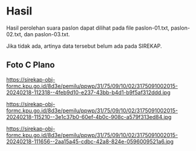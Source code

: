 # Hasil

Hasil perolehan suara paslon dapat dilihat pada file paslon-01.txt, paslon-02.txt, dan paslon-03.txt.

Jika tidak ada, artinya data tersebut belum ada pada SIREKAP.

## Foto C Plano

https://sirekap-obj-formc.kpu.go.id/8d3e/pemilu/ppwp/31/75/09/10/02/3175091002015-20240218-112318--4feb9d10-e237-43bb-b4d1-b9f5af312ddd.jpg

https://sirekap-obj-formc.kpu.go.id/8d3e/pemilu/ppwp/31/75/09/10/02/3175091002015-20240218-115210--3e1c37b0-60ef-4b0c-908c-a579f313ed84.jpg

https://sirekap-obj-formc.kpu.go.id/8d3e/pemilu/ppwp/31/75/09/10/02/3175091002015-20240218-111656--2aa15a45-cdbc-42a8-824e-0596009521a6.jpg
